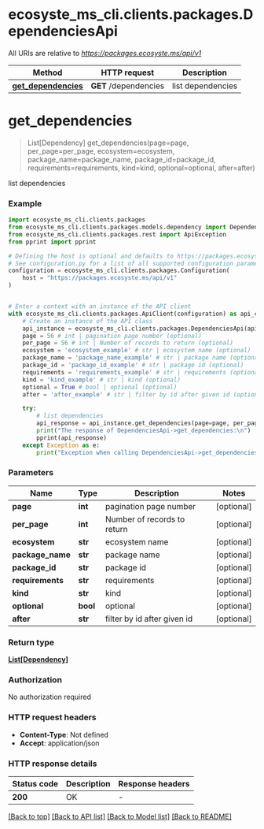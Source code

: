# ecosyste_ms_cli.clients.packages.DependenciesApi

All URIs are relative to *https://packages.ecosyste.ms/api/v1*

Method | HTTP request | Description
------------- | ------------- | -------------
[**get_dependencies**](DependenciesApi.md#get_dependencies) | **GET** /dependencies | list dependencies


# **get_dependencies**
> List[Dependency] get_dependencies(page=page, per_page=per_page, ecosystem=ecosystem, package_name=package_name, package_id=package_id, requirements=requirements, kind=kind, optional=optional, after=after)

list dependencies

### Example


```python
import ecosyste_ms_cli.clients.packages
from ecosyste_ms_cli.clients.packages.models.dependency import Dependency
from ecosyste_ms_cli.clients.packages.rest import ApiException
from pprint import pprint

# Defining the host is optional and defaults to https://packages.ecosyste.ms/api/v1
# See configuration.py for a list of all supported configuration parameters.
configuration = ecosyste_ms_cli.clients.packages.Configuration(
    host = "https://packages.ecosyste.ms/api/v1"
)


# Enter a context with an instance of the API client
with ecosyste_ms_cli.clients.packages.ApiClient(configuration) as api_client:
    # Create an instance of the API class
    api_instance = ecosyste_ms_cli.clients.packages.DependenciesApi(api_client)
    page = 56 # int | pagination page number (optional)
    per_page = 56 # int | Number of records to return (optional)
    ecosystem = 'ecosystem_example' # str | ecosystem name (optional)
    package_name = 'package_name_example' # str | package name (optional)
    package_id = 'package_id_example' # str | package id (optional)
    requirements = 'requirements_example' # str | requirements (optional)
    kind = 'kind_example' # str | kind (optional)
    optional = True # bool | optional (optional)
    after = 'after_example' # str | filter by id after given id (optional)

    try:
        # list dependencies
        api_response = api_instance.get_dependencies(page=page, per_page=per_page, ecosystem=ecosystem, package_name=package_name, package_id=package_id, requirements=requirements, kind=kind, optional=optional, after=after)
        print("The response of DependenciesApi->get_dependencies:\n")
        pprint(api_response)
    except Exception as e:
        print("Exception when calling DependenciesApi->get_dependencies: %s\n" % e)
```



### Parameters


Name | Type | Description  | Notes
------------- | ------------- | ------------- | -------------
 **page** | **int**| pagination page number | [optional] 
 **per_page** | **int**| Number of records to return | [optional] 
 **ecosystem** | **str**| ecosystem name | [optional] 
 **package_name** | **str**| package name | [optional] 
 **package_id** | **str**| package id | [optional] 
 **requirements** | **str**| requirements | [optional] 
 **kind** | **str**| kind | [optional] 
 **optional** | **bool**| optional | [optional] 
 **after** | **str**| filter by id after given id | [optional] 

### Return type

[**List[Dependency]**](Dependency.md)

### Authorization

No authorization required

### HTTP request headers

 - **Content-Type**: Not defined
 - **Accept**: application/json

### HTTP response details

| Status code | Description | Response headers |
|-------------|-------------|------------------|
**200** | OK |  -  |

[[Back to top]](#) [[Back to API list]](../README.md#documentation-for-api-endpoints) [[Back to Model list]](../README.md#documentation-for-models) [[Back to README]](../README.md)

